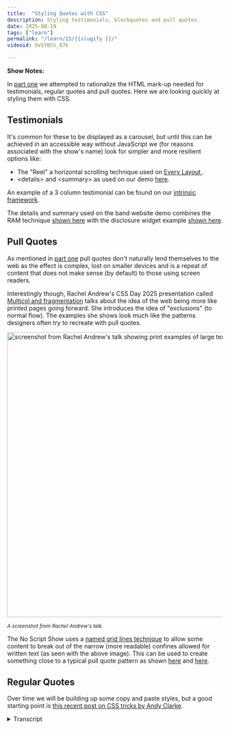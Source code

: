 ```yaml
---
title:  "Styling Quotes with CSS"
description: Styling testimonials, blockquotes and pull quotes.
date: 2025-08-19
tags: ["learn"]
permalink: "/learn/15/{{slugify }}/"
videoid: Ov5Y0Cn_87k

---
```


 **Show Notes:**

 In [part one](/24/) we attempted to rationalize the HTML mark-up needed for testimonials, regular quotes and pull quotes. Here we are looking quickly at styling them with CSS. 

## Testimonials

It's common for these to be displayed as a carousel, but until this can be achieved in an accessible way without JavaScript we (for reasons associated with the show's name) look for simpler and more resilient options like:

- The "Reel" a horizontal scrolling technique used on [Every Layout ](https://every-layout.dev/).
- &lt;details&gt; and &lt;summary&gt; as used on our demo [here](https://band.here24.co/).

An example of a 3 column testimonial can be found on our [intrinsic framework](https://intrinsicframework.here24.co/testimonials/).

The details and summary used on the band website demo combines the RAM technique [shown here](https://intrinsicframework.here24.co/maximum-column-grid/) with the disclosure widget example [shown here](https://intrinsicframework.here24.co/disclosure-widget/).


## Pull Quotes

As mentioned in [part one](/24/) pull quotes don't naturally lend themselves to the web as the effect is complex, lost on smaller devices and is a repeat of content that does not make sense (by default) to those using screen readers.

Interestingly though, Rachel Andrew's CSS Day 2025 presentation called [Multicol and fragmentation](https://youtu.be/NfwDP9shxNQ?t=2445) talks about the idea of the web being more like printed pages going forward. She introduces the idea of "exclusions" (to normal flow). The examples she shows look much like the patterns designers often try to recreate with pull quotes. 

  <div class="popout center-me" >

  <img src="/img/exclusions.webp" loading="lazy" width="1200" height="665" alt="screenshot from Rachel Andrew's talk showing print examples of large text excluded from normal document flow.">

  <small> <em> A screenshot from Rachel Andrew's talk.</em></small>
</div>

The No Script Show uses a [named grid lines technique](https://layout-breakouts-builder.vercel.app/) to allow some content to break out of the narrow (more readable) confines allowed for written text (as seen with the above image). This can be used to create something close to a typical pull quote pattern as shown [here](https://band.here24.co/music/street-lights-album) and [here](https://band.here24.co/music/shadow-album).

## Regular Quotes

Over time we will be building up some copy and paste styles, but a good starting point is [this recent post on CSS tricks by Andy Clarke](https://css-tricks.com/getting-creative-with-quotes/).

<details> 
<summary>Transcript</summary>


[00:00:06] **Nathan Wrigley:** Hello there and welcome to the No Script Show. This video is a follow up to our podcast episode called Don't Quote Us On This, where we looked at some of the confusion there is when it comes to writing semantic HTML for testimonials, pull quotes, and regular article quotes.

You can find that at no script show slash 24, so the numerals two, four, and it's worth checking that out before watching this. Here though we're quickly looking at various approaches to styling these things. With CSS and as always, David Waumsley joins me over there with a lovely shirt today. Very nice.

Shall I put the screen on and crack on? 

[00:00:46] **David Waumsley:** Yeah, let's do that. 'cause this one will be quick. Okay. Because I haven't had the time to actually, do many variations of the sales on the things that we were talking about. Sure. But, I've got some things to point out. I think when it comes to testimonials, which we talked about first time, there is, it seems pretty common to me to see those put in carousels of some form or another.

And obviously with us being a no script show, there's reasons why we want to avoid things that require JavaScript. If we can. So we're looking for simpler, resilient options. So there are a couple here that. Thought I'd mention. and the first one is the, what is called the Real by Hayden Pickin because he's getting a mention again and Andy Bell in their every layout, and I use this on our site anyway, but I think it's a really good solution.

So if we go to their. cycle. See, it's been employed over here, so you just put the testimonials in this nice. And, looks nice so you can find it here. Unfortunately, the reel is under their premium thing, but if you want to see how it works, you can just go to the no script show and look at how we're using it.

okay. There you go. Yeah. Yeah. So if you could see the reel is effectively here, you can get the gist of how that is put together. It's horizontal scrolling. So that's one approach, instead of having a carousel when you've got a lot. Yeah. And you don't wanna take up too much, of the vertical space.

And another one, which, I should have brought it up actually. and we'll just show it here in effect. So I've done a little demo, which we'll use at some point. Let me just go to it, show you some reviews. So I've. Lay these out. But another way which I needed to use was to just use the thing which we talked about.

The sort of details. Details and summary. Correct? Yes. And I've got that as an example. And in fact, I'm combining two things, which are on our intrinsic framework. I'm combining this thing of setting a maximum column. So I've got the sort of CSS here where we can just set these up, how many we want, and then it creates this sort of, if I can resize this sort of situation, but it doesn't go beyond three or whatever we set it to, put that inside the same thing.

Let me just go back to. Our homepage where I can see it. And, we've moved on since then. Let me have a look for the disclosure widget. So yeah, so I'm just using the same disclosure widget there, but I'm sticking that ram technique, those, grids within that. I think that works quite well. I did it on a website.

In fact, I can just bring it up. If I can just search for this, earth. Affinity Center. Yeah, you've got the URL there. Yeah. if I just go into there a couple, it was a problem that I had. I don't think the markup is good as I have here, but we had all these different sort of, reviews, which he collected and he collected so many and they were in this carousel.

And I never realized until I had to remake the site how many were, and you could see wow. Yeah. So I thought, that was the best way to deal with that. yeah. So that, so you pushed them 

[00:04:06] **Nathan Wrigley:** into a container there, which has a maximum of whatever it was, six or something like that? 

[00:04:10] **David Waumsley:** Yeah. Yeah. So on this case and then they just, and it's quite nice because responsibly then it will just adjust.

Yeah. and I think, these are better, I dunno what you feel about them. I now hate it when I see a carousel for reviews. 

[00:04:26] **Nathan Wrigley:** I think the beauty of the. the details block is that everything is definitively hidden until you touch the details. you invoke the detail, you open it.

Yes. In fact, you open the accordion and then it's all. Available, whereas the carousel is somewhat available and you have to interact on an ongoing basis. So you have to continue to scroll and then scroll a bit more and then scroll a bit more and then scroll a bit more. If that works with your finger.

That kind of almost feels like on a mobile device that kind of sweepy. Sweepy, yeah, something. Something quite good about that. 'cause we're used to that with all the applications, but I think on a desktop your I Imple implementation with the details is better. Because it's all on. All off.

You toggle them all on, you toggle them all off. If you were to have, let's say that you had 50 on that page You just showed us that scroll bar is gonna be tiny. Maybe it's not 50, but It's a pro. Yes. it's probably not far off, is it? 

[00:05:30] **David Waumsley:** That on this though, I didn't do. So if we look at this one, if I go back to the, that one that I was doing, I limited the space.

[00:05:38] **Nathan Wrigley:** Yeah. You 

[00:05:39] **David Waumsley:** okay? 

[00:05:39] **Nathan Wrigley:** So you carried on with the scroll there. Interesting. Yeah. Okay. Yeah, so there's options. There's options. I actually. Quite like what you did, where you opened it all and then you had that big close button at the end. That seemed to work for me. Yes. Yeah. I think, I'm not a fan of the carousel either.

Basically I, I think it's had its day, it was interesting, but 

[00:05:59] **David Waumsley:** not, yeah, and I think this is why they argue on every layout and that you'll notice on websites that either of these guys have done, that they tend to employ the real quite a lot for their stuff because on a mobile. It does, you can do it with your finger, so it does, Scroll along quite nicely. so anyway, that's just a solution to avoid having to get into JavaScript until, the hope is because we had that initial excitement about, Google managing to put forward some new, HTML that would, give us carousels. Except it didn't, it didn't.

The thing is they called it accessible. And then, There was Susan Suan who Yeah. Did real experiments on it and said, no, actually it's not. So it's still ongoing. It's ongoing. It's not a work, we it's a work in progress. It's not finished. Yeah. Yeah, exactly. So that might get changed over the time.

I'll just, Let's just go over, I did do on a intrinsic framework, I did mock up. If anyone wants the sort of way I've coded this up with these example testimonial here, I'll probably keep adding to these. so I've put in the HTML, which we were talking about in the way that we would do it now, given What we learned in the. The first part of this, and then here there's not much to say on it. so basically if we look at this, so how it works is that we start mobile first. So we just set those up. Yep. And then have them go into the grid past a certain point Into the three, which not that difficult for anyone to set up.

there were a couple of things here that I put in the code, which I thought were quite interesting. and new one was, and, people who are watching this show won't get it. But you had, an accessibility expert look at our site, didn't you? Yeah. Joe Dolson. Yeah. Yeah. Joel Dolson and I, although I saw it, he reminded me how we could use it.

So I'm using it here to put in this sort of. CSS generated content here and then escape it from screen readers by just putting in a blank, which we, which is new CSS Alt that we can have with this. Yeah, that was novel, wasn't it? 

[00:08:17] **Nathan Wrigley:** Yeah. So you had to have a blank for it to work. So like in effect, you think it not being there would be superior, but having a container with nothing in it was in fact what you needed to do, which is curious.

[00:08:33] **David Waumsley:** Yeah, so I'm able to just put this with the little stars just so it's decorative. Yeah, it looks nice. Doesn't mean anything at all. Yeah. But you can do it. And as we can now do it with generated content without, having that read out to screen readers, which is quite nice. The other thing that was just employed on there, which is worth, as I say, we use a media query then to bring in the grids and I've just put three columns on this one.

It could be anything. Yeah. And any other thing that I've put in there. When it does get to that, I wanted to use sub grid. To make sure that whatever size of the quote is here, that the people and their details line up. They all stay the same. Yeah. They all line up at the bottom. Yeah. Yeah. It's in a subgrid related to that, but That's it really. There's lots of different ways. Nice. Yeah. It's just a simple thing, but it's a good starting point when we do our projects or something to say, oh, that's how I coded it up before, 

[00:09:26] **Nathan Wrigley:** just to say, obviously I'm putting the URL on the screen if you want to get. This, if you wanna be able to see where this code is, you can obviously look in the URL bar on our screen, but head to no script show slash learn slash one five number 15, and the links as you can see on the screen are right there.

Just click on them and you'll be able to get to all of these bits and pieces. Sorry to interrupt. 

[00:09:47] **David Waumsley:** no, it's good. so I think that just covers testimonials. So let's go back to pull quotes again, something which I've, I think maybe ever used once in my career. Do you 

[00:09:58] **Nathan Wrigley:** know what, when you see them in a printed magazine, which we can now see on the screen, so we're looking at, I don't know, maybe it's, some magazine, vanity Fair or National Geographic or whatever it may be there, man.

Is it effective? It's like super effective, especially as the, you've got this columned layout of text, like it just jumps at you does, it really stands out. Yeah. Typically in on the web, we're never gonna employ three columns of text like that. So I think the opportunity to make it stand out quite as effectively as that is less.

But there, it's profound. it's like it's the first thing you're gonna look at. You can't escape it. It's brilliant. 

[00:10:38] **David Waumsley:** Yeah, no, design wise, and you can understand why people love these pull quotes. 'cause a lot of the designers who've gone to the web started in print, didn't they? And they want this.

So in contradiction to what we was talking about in the first part with Jeremy, Keith's argument, why do we have these on the web? They don't suit the web at all. because the duplicate content, annoying people, 'cause screen readers can't understand it. And then we have it. Technical difficulties of making these work on all screens.

And there's good reasons not to have poll quotes, but interestingly, just recently, it was released actually on YouTube, so you can actually watch the Talk by Rachel Andrews, for the CSS day. Thousand 25 and later in there, I've actually linked to the timestamp where she shows this and she talks a lot.

She's talking about multi columns, which I use quite a lot, this way of being able to just automatically generate columns and she's working on the spec of that Uhhuh. One of the big problems she has is multicolor and fragmentation. Fragmentation is about how you control what automatically gets shipped over to the next row.

Yeah. Anyway, so that's mainly what it talks about. But she also talks about the idea of exclusions. So it's not there in HTML, but she's asking the basic question, how much do we need it? Because with exclusions, the idea that you could exclude something from the normal flow, Rather than a sort of fragmentation that's excluded from the normal flow, everything can go around it.

And of course when you think about it, that's exactly what we'd want for things like pull quotes like this, Yeah. 

[00:12:14] **Nathan Wrigley:** So does it sit somewhere else then? can you, in this idea, would you specify it would belong at the end? or would it just disappear entirely, if So it'd be presentation.

It'd be there, but you wouldn't be able to see it. For example, on a screen reader, it would just evaporate. 

[00:12:34] **David Waumsley:** I dunno the answer to this. I think if there's a demand for it, they'll start to look into how they can implement this. So the implementations are known at the moment, but while she's looking at it, how much do we want these kind of design patterns?

And she does make a point, updating 'cause generally, and she would be part of that group. We've generally said, look, the web isn't like print, no, forget that. But as she started to look at fragmentation, she started to look at how you might fragment these things. Particularly some people still want to print.

And in fact you can print our articles actually, 'cause I put the code in for that. She's thinking that you now can fragment stuff. So things go into pages. So if we want the web can behave a little bit more Print, Yeah. And 

[00:13:18] **Nathan Wrigley:** honestly looking, okay, this is a curious aside. For the first time in probably 15 years, I subscribed to a magazine last week and it arrived, and I just loved it.

Because the way it was presented and the way it was laid out was just so alien to me. And I did that curious thing where I tried to, I forgot, and I literally tried to pinch and zoom and on a bit of text and then I laughed at myself as I did it, but it was so pleasurable to see. Quirky layouts.

Yes. That obviously at the moment we've pushed against that. It's we just want this one column. why do we want this one column? increasingly, we obviously on a mobile that would be desirable, but on a big screen, which many of us have got the privilege of having something quirky would be interesting.

Columned layouts. Why not? Yeah. it's fascinating and it's artistic. Yes, as much as anything else, it lends some sort of, okay, this, they're credible, they're artistic, this is what they do, vanity Fair or something, or Vogue or whatever. something like that would really be able to lean into that, wouldn't they?

Because that's their whole thing is creativity and artistry and all of that. Yeah. Okay. 

[00:14:41] **David Waumsley:** I would trust Rachel Andrews if she was behind the spec on it. Obviously that's one of her jobs, as she says. 'cause no one else wanted it. 'cause the multi Coles have been around for quite some time. yeah. Up there.

But nobody uses them, right? I do. quite a lot now. Okay. You use them. Okay. But you, it, that's where, the spec isn't as it should be. 'cause there's been lots of ideas and that's around fragmentation about the fact that, when you put something into multi coal, then you have to control what is falling as you change your screen sizes.

Yeah. And sometimes that can be awkward. So you can, that's the fragmentation side, but it does lead onto the question. And the same also, it links into what she's done with grid and the future spec of grid, where now we can. with CSS, we, it, we can control right? how things are read out to screen readers, right?

When our design patterns are going all over the place. 

[00:15:36] **Nathan Wrigley:** so the browser could intelligently apportion the. 3000 words of text into manageable, three column layouts in a grid or something like that. 

[00:15:47] **David Waumsley:** yes, but it's more about just when our layouts, the problem is, if we put something left and right or something and it falls underneath, but it falls the other way.

Yeah, exactly. Yeah. It's gotta be able to, it's gotta read the dom order, but the dom order's going to need to change with the CSS that's moving that around visually. Yeah. that's coming into grid. So I imagine within this, I mean I guess you're thinking ahead, at the moment it's just at the stage of do we want this, is there a big demand for this?

Because obviously there's a lot of work to do, there's a lot of convincing the browsers to get on board with the how to solve this. It's an interesting 

[00:16:22] **Nathan Wrigley:** kind of reversal of the last 10 years of. The internet it feels like, but it's nice. I think it's a brilliant, it's quite refreshing. 

[00:16:30] **David Waumsley:** Yes. Yes. So I think, yes, really interesting.

I think that's, anyway, there's just that. But in terms of, in terms of pull quotes, 'cause they are quite difficult to do. I've done a little cheat, which I think works because we use on the no script show. In fact, I can even do this probably if I just put the inspect on here. I just show it quite easily.

We are, as you can see here, probably just about, we can see the lines so I can have content as I'm, in fact showing here it's breaking it out of the main body without having to open up a new div. So I thought the next thing, and I did it here, let me just bring this up. just on that demo thing, you could use the same, yeah, there you go.

Yeah, so it's a pretty easy thing. We would use that as standard to do that there. And then I did another one, so 

[00:17:23] **Nathan Wrigley:** that's nice. I really like that. 

[00:17:26] **David Waumsley:** Yeah. So it looks okay as it moves to whatever size you've got. 'cause it starts to move a little bit in until it's just that regular old heading it looks like almost, doesn't it?

Yeah. Yeah. And these name line things are easy. And I just did another one. Which one did I open? Let's have a look at this one. This is a bit more awkward. Good. Because then I, and I've had to put the text. So this is what is a sort of pop out size. And then I've had to book Yeah, the text. Yeah, that's a curious, 

[00:17:52] **Nathan Wrigley:** that's a curious demonstration of limitations.

'cause you really want the text to wrap and I suppose it now it suddenly works, but on deck and do you know what it's not. Jankey, but I can see why it might annoy your aesthetics. it might, because a 

[00:18:07] **David Waumsley:** lot of the pull quotes here are often lined up this side and then, yeah. Because I would've to do a lot of work to do that and I'm, and then if it was non left aligned for a right, for a left to right reader, that would be, yeah, that would be a faux part, 

[00:18:19] **Nathan Wrigley:** wouldn't it?

Okay. 

[00:18:20] **David Waumsley:** For anybody who doesn't know about, I think we've mentioned it before, if you want to make these nine, na named grid lines for your pages, then there's a great generator over here, that allows you to do that. So the link is in our show notes, so you can just set up your own grid lines. Yeah, once, once you've got the code for this, it's complex code.

Once you've got the code for this, you can just. Change the numbers you want for the w, is that 

[00:18:45] **Nathan Wrigley:** gonna be in the show notes as well? Will that be, yeah, the 

[00:18:48] **David Waumsley:** link to this generator, and we're using it all the time, it's on our site as well. So you can, again, just look at the code there, but I thought it does allow for that.

okay. We are going to do this quickly. I think that's all I needed to cover there. And then for regular quotes, luckily just as. In this thinking that, oh, I need to do some styling to show Then the lovely Andy Clark came to the rescue Yeah, exactly. With the CSS tricks article. So we'll have a look at that.

and it seems like a good starting point. He, in this article, which I won't go into, just gives a whole load of code for styling these different block quotes. Nice. And it's Andy Clark, so they're always beautiful as always. I. And that's really what they're brilliant 

[00:19:35] **Nathan Wrigley:** as well. Some of them aren't they?

They, I'm particularly drawn to these much more straightforward ones where it's just some sort of separator at the top and the bottom. Yes. I like that. Not quite so into the, I don't know, the icons at top and bottom and the surrounding it with a speech bubble or something. It's less for me.

But they're beautiful. You're right, they're very, they're quite nice actually, now that I've said that, quite like those. 

[00:19:59] **David Waumsley:** The one thing though I will notice here is this little, so we see this sort of really beautiful pull screen on his example here. Yeah. What he doesn't provide us with, maybe there'll be an article following this up because been using this demo site for different articles, but I'd love to know.

If he's actually turned that into a code and how he's done that. Yeah. and I suppose it's similar to what I've been showing there, but I would like to see how he goes about it. Yeah, that's interesting. But it's not there in the article. But otherwise there's, it's a good starting point I think to pick up some CSS to start with this and, yeah.

[00:20:35] **Nathan Wrigley:** So this is, on CSS tricks.com. Again, the link will be in the, the show notes. Yeah. there's the url, no script show slash learn slash 1 5 15. Yes. There we go. And I 

[00:20:49] **David Waumsley:** think I've lost my notes, but I Yeah, There's the end at the end. 

[00:20:55] **Nathan Wrigley:** We're at the end. 

[00:20:56] **David Waumsley:** We are at the end. Actually, if I just go back here, let's just check my notes.

Yeah, we're done. We're done. 

[00:21:02] **Nathan Wrigley:** Okay. In that case, I will, I will take your screen away and, and we'll just mention one more time where you can go and find it. the piece of content which came before this. So if you're curious about what we spoke about and the trials and tribulations from a kind of a technical point of view, but it's all.

Speech. woo. That didn't work. There we go. No script show slash 2 4 24. That's the, the preamble to this episode if you like. And obviously if you want the show notes there, you can find them. But if you want the bits and pieces for this one, no script show slash learn. Slash 1 5 15. So there we go.

That's it. We will see you next time. David, thanks so much for your, for your hard work. I'm riding on your coattails. Thanks a lot. Alright, see you next. Easy. Bye. Yeah, bye.
</details> 

